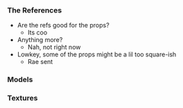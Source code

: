 ### The References

- Are the refs good for the props?
	- Its coo
- Anything more?
	- Nah, not right now
- Lowkey, some of the props might be a lil too square-ish
	- Rae sent 

### Models

### Textures
